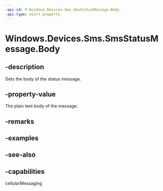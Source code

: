----api-id: P:Windows.Devices.Sms.SmsStatusMessage.Body
-api-type: winrt property
---<!-- Property syntaxpublic string Body { get; }--># Windows.Devices.Sms.SmsStatusMessage.Body## -descriptionGets the body of the status message.## -property-valueThe plain text body of the message.## -remarks## -examples## -see-also## -capabilitiescellularMessaging